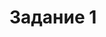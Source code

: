 # Задание 1
[](https://github.com/DaddyMorlan/05-virt-04-docker-in-practice/blob/main/docker/1.1.png)
